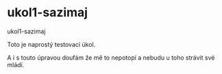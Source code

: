 # ukol1-sazimaj
ukol1-sazimaj

Toto je naprostý testovací úkol.

A i s touto úpravou doufám že mě to nepotopí a nebudu u toho strávit své mládí.
